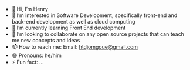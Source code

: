 - 👋 Hi, I’m Henry
- 👀 I’m interested in Software Development, specifically front-end and back-end development as well as cloud computing
- 🌱 I’m currently learning Front End development
- 💞️ I’m looking to collaborate on any open source projects that can teach me new concepts and ideas
- 📫 How to reach me: Email: htdjomgoue@gmail.com
- 😄 Pronouns: he/him
- ⚡ Fun fact: ...

<!---
HTDjomgoue/HTDjomgoue is a ✨ special ✨ repository because its `README.md` (this file) appears on your GitHub profile.
You can click the Preview link to take a look at your changes.
--->

